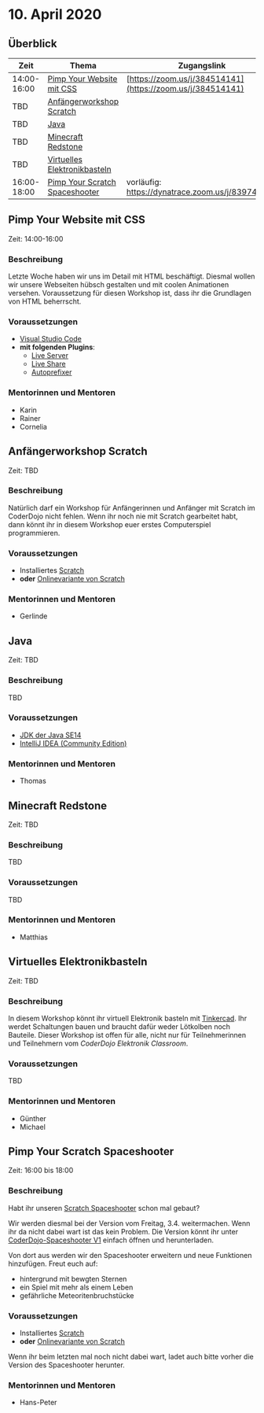 # 10. April 2020

## Überblick

| Zeit        | Thema                                                             | Zugangslink                                                |
|-------------|-------------------------------------------------------------------|------------------------------------------------------------|
| 14:00-16:00 | [Pimp Your Website mit CSS](#pimp-your-website-mit-css)           | [https://zoom.us/j/384514141](https://zoom.us/j/384514141) |
| TBD         | [Anfängerworkshop Scratch](#anfängerworkshop-scratch)             |                                                            |
| TBD         | [Java](#java)                                                     |                                                            |
| TBD         | [Minecraft Redstone](#minecraft-redstone)                         |                                                            |
| TBD         | [Virtuelles Elektronikbasteln](#virtuelles-elektronikbasteln)     |                                                            |
| 16:00-18:00 | [Pimp Your Scratch Spaceshooter](#pimp-your-scratch-spaceshooter) | vorläufig: https://dynatrace.zoom.us/j/839746804 |

## Pimp Your Website mit CSS

Zeit: 14:00-16:00

### Beschreibung

Letzte Woche haben wir uns im Detail mit HTML beschäftigt. Diesmal wollen wir unsere Webseiten hübsch gestalten und mit coolen Animationen versehen. Voraussetzung für diesen Workshop ist, dass ihr die Grundlagen von HTML beherrscht.

### Voraussetzungen

* [Visual Studio Code](https://code.visualstudio.com/)
* **mit folgenden Plugins**:
  * [Live Server](https://marketplace.visualstudio.com/items?itemName=ritwickdey.LiveServer)
  * [Live Share](https://marketplace.visualstudio.com/items?itemName=MS-vsliveshare.vsliveshare)
  * [Autoprefixer](https://marketplace.visualstudio.com/items?itemName=mrmlnc.vscode-autoprefixer)

### Mentorinnen und Mentoren

* Karin
* Rainer
* Cornelia


## Anfängerworkshop Scratch

Zeit: TBD

### Beschreibung

Natürlich darf ein Workshop für Anfängerinnen und Anfänger mit Scratch im CoderDojo nicht fehlen. Wenn ihr noch nie mit Scratch gearbeitet habt, dann könnt ihr in diesem Workshop euer erstes Computerspiel programmieren.

### Voraussetzungen

* Installiertes [Scratch](https://scratch.mit.edu/download)
* **oder** [Onlinevariante von Scratch](https://scratch.mit.edu/)

### Mentorinnen und Mentoren

* Gerlinde


## Java

Zeit: TBD

### Beschreibung

TBD

### Voraussetzungen

* [JDK der Java SE14](https://www.oracle.com/java/technologies/javase-downloads.html)
* [IntelliJ IDEA (Community Edition)](https://www.jetbrains.com/de-de/idea/download/#section=windows)

### Mentorinnen und Mentoren

* Thomas


## Minecraft Redstone

Zeit: TBD

### Beschreibung

TBD

### Voraussetzungen

TBD

### Mentorinnen und Mentoren

* Matthias


## Virtuelles Elektronikbasteln

Zeit: TBD

### Beschreibung

In diesem Workshop könnt ihr virtuell Elektronik basteln mit [Tinkercad](https://www.tinkercad.com/). Ihr werdet Schaltungen bauen und braucht dafür weder Lötkolben noch Bauteile. Dieser Workshop ist offen für alle, nicht nur für Teilnehmerinnen und Teilnehmern vom *CoderDojo Elektronik Classroom*.

### Voraussetzungen

TBD

### Mentorinnen und Mentoren

* Günther
* Michael


## Pimp Your Scratch Spaceshooter

Zeit: 16:00 bis 18:00

### Beschreibung

Habt ihr unseren [Scratch Spaceshooter](https://linz.coderdojo.net/trainingsanleitungen/scratch/scratch-space-shooter-v3.html) schon mal gebaut? 

Wir werden diesmal bei der Version vom Freitag, 3.4. weitermachen.
Wenn ihr da nicht dabei wart ist das kein Problem. Die Version könnt ihr unter [CoderDojo-Spaceshooter V1](https://scratch.mit.edu/projects/382856553) einfach öffnen und herunterladen.

Von dort aus werden wir den Spaceshooter erweitern und neue Funktionen hinzufügen. Freut euch auf:
* hintergrund mit bewgten Sternen
* ein Spiel mit mehr als einem Leben
* gefährliche Meteoritenbruchstücke

### Voraussetzungen

* Installiertes [Scratch](https://scratch.mit.edu/download)
* **oder** [Onlinevariante von Scratch](https://scratch.mit.edu/)

Wenn ihr beim letzten mal noch nicht dabei wart, ladet auch bitte vorher die Version des Spaceshooter herunter.


### Mentorinnen und Mentoren

* Hans-Peter

